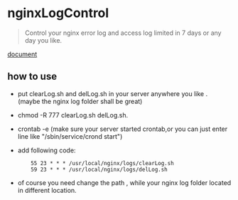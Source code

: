 # nginxLogControl

> Control your nginx error log and access log limited in 7 days or any day you like.

[document](http://www.liumapp.com/articles/2017/06/01/1496286037699.html)

## how to use 

* put clearLog.sh and delLog.sh in your server anywhere you like . (maybe the nginx log folder shall be great)

* chmod -R 777 clearLog.sh delLog.sh. 

* crontab -e (make sure your server started crontab,or you can just enter line like "/sbin/service/crond start")

* add following code:

	```
		55 23 * * * /usr/local/nginx/logs/clearLog.sh
		59 23 * * * /usr/local/nginx/logs/delLog.sh
	```

* of course you need change the path , while your nginx log folder located in different location.

